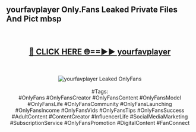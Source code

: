 <h2>yourfavplayer Only.Fans Leaked Private Files And Pict mbsp</h2>
<br>
<div align="center">
<h2><a href="https://mediafiles.top/yourfavplayer" rel="nofollow">🔴 CLICK HERE 🌐==►► yourfavplayer</a></h2>
<br>
<br>
<a href="https://mediafiles.top/yourfavplayer" rel="nofollow" data-target="animated-image.originalLink"><img src="https://i.ibb.co.com/WyWwxjT/player-gif2.gif" alt="yourfavplayer Leaked OnlyFans" style="max-width: 100%; display: inline-block;" data-target="animated-image.originalImage"></a>
<br><br>
#Tags:
<br>
#OnlyFans #OnlyFansCreator #OnlyFansContent #OnlyFansModel #OnlyFansLife #OnlyFansCommunity #OnlyFansLaunching #OnlyFansIncome #OnlyFansVids #OnlyFansTips #OnlyFansSuccess #AdultContent #ContentCreator #InfluencerLife #SocialMediaMarketing #SubscriptionService #OnlyFansPromotion #DigitalContent #FanConnect
</div>
<br>